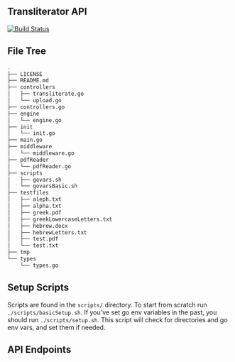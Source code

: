 ## Transliterator API

[![Build Status](https://travis-ci.com/jwhittle933/transliteratorAPI.svg?branch=master)](https://travis-ci.com/jwhittle933/transliteratorAPI)

## File Tree

```bash
.
├── LICENSE
├── README.md
├── controllers
│   ├── transliterate.go
│   └── upload.go
├── controllers.go
├── engine
│   └── engine.go
├── init
│   └── init.go
├── main.go
├── middleware
│   └── middleware.go
├── pdfReader
│   └── pdfReader.go
├── scripts
│   ├── govars.sh
│   └── govarsBasic.sh
├── testfiles
│   ├── aleph.txt
│   ├── alpha.txt
│   ├── greek.pdf
│   ├── greekLowercaseLetters.txt
│   ├── hebrew.docx
│   ├── hebrewLetters.txt
│   ├── test.pdf
│   └── test.txt
├── tmp
└── types
    └── types.go
```

## Setup Scripts

Scripts are found in the `scripts/` directory. To start from scratch run `./scripts/basicSetup.sh`. If you've set go env variables in the past, you should run `./scripts/setup.sh`. This script will check for directories and go env vars, and set them if needed.

## API Endpoints
